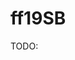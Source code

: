 # ff19SB

TODO:

<!-- REFERENCES -->

[^tian2019ff19sb]: Tian, C., Kasavajhala, K., Belfon, K. A., Raguette, L., Huang, H., Migues, A. N., ... & Simmerling, C. (2019). ff19SB: Amino-acid-specific protein backbone parameters trained against quantum mechanics energy surfaces in solution. *Journal of chemical theory and computation, 16*(1), 528-552. DOI: [10.1021/acs.jctc.9b00591](https://doi.org/10.1021/acs.jctc.9b00591)
